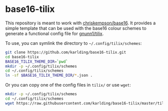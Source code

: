 # base16-tilix

This repository is meant to work with 
[chriskempson/base16](https://github.com/chriskempson/base16). It provides a 
simple template that can be used with the base16 colour schemes to generate a 
functional config file for [gnunn1/tilix](https://github.com/gnunn1/tilix).

To use, you can symlink the directory to ``~/.config/tilix/schemes``:

```bash
git clone https://github.com/karlding/base16-tilix.git
cd base16-tilix
BASE16_TILIX_THEME_DIR=`pwd`
mkdir -p ~/.config/tilix/schemes
cd ~/.config/tilix/schemes
ln -sf $BASE16_TILIX_THEME_DIR/*.json .
```

Or you can copy one of the config files in ``tilix/`` or use ``wget``:

```bash
mkdir -p ~/.config/tilix/schemes
cd ~/.config/tilix/schemes
wget https://raw.githubusercontent.com/karlding/base16-tilix/master/tilix/base16-ocean.json
```

